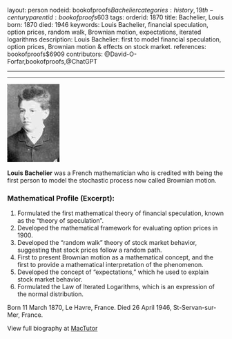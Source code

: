 layout: person
nodeid: bookofproofs$Bachelier
categories: history,19th-century
parentid: bookofproofs$603
tags: 
orderid: 1870
title: Bachelier, Louis
born: 1870
died: 1946
keywords: Louis Bachelier, financial speculation, option prices, random walk, Brownian motion, expectations, iterated logarithms
description: Louis Bachelier: first to model financial speculation, option prices, Brownian motion & effects on stock market.
references: bookofproofs$6909
contributors: @David-O-Forfar,bookofproofs,@ChatGPT

---



---

![Bachelier.jpg](https://github.com/bookofproofs/bookofproofs.github.io/blob/main/_sources/_assets/images/portraits/Bachelier.jpg?raw=true)

**Louis Bachelier** was a French mathematician who is credited with being the first person to model the stochastic process now called Brownian motion.

### Mathematical Profile (Excerpt):
1. Formulated the first mathematical theory of financial speculation, known as the “theory of speculation”.
2. Developed the mathematical framework for evaluating option prices in 1900.
3. Developed the “random walk” theory of stock market behavior, suggesting that stock prices follow a random path.
4. First to present Brownian motion as a mathematical concept, and the first to provide a mathematical interpretation of the phenomenon.
5. Developed the concept of “expectations,” which he used to explain stock market behavior.
6. Formulated the Law of Iterated Logarithms, which is an expression of the normal distribution.

Born 11 March 1870, Le Havre, France. Died 26 April 1946, St-Servan-sur-Mer, France.

View full biography at [MacTutor](https://mathshistory.st-andrews.ac.uk/Biographies/Bachelier/)
